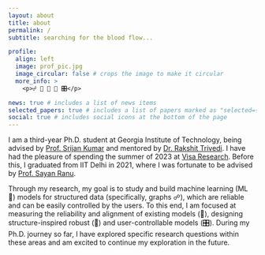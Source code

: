 ```yaml
---
layout: about
title: about
permalink: /
subtitle: searching for the blood flow... 

profile:
  align: left
  image: prof_pic.jpg
  image_circular: false # crops the image to make it circular
  more_info: >
    <p>☍ 🤖 🔎 🦺 🎛️</p>

news: true # includes a list of news items
selected_papers: true # includes a list of papers marked as "selected={true}"
social: true # includes social icons at the bottom of the page
---
```


I am a third-year Ph.D. student at Georgia Institute of Technology, being advised by [Prof. Srijan Kumar](https://faculty.cc.gatech.edu/~skumar498/) and mentored by [Dr. Rakshit Trivedi](https://www.rtrivedi.me/). I have had the pleasure of spending the summer of 2023 at [Visa Research](https://usa.visa.com/about-visa/visa-research/mahashweta-das.html). Before this, I graduated from IIT Delhi in 2021, where I was fortunate to be advised by [Prof. Sayan Ranu](https://www.cse.iitd.ac.in/~sayan/).

Through my research, my goal is to study and build machine learning (ML 🤖) models for structured data (specifically, graphs ☍), which are reliable and can be easily controlled by the users. To this end, I am focused at measuring the reliability and alignment of existing models (🔎), designing structure-inspired robust (🦺) and user-controllable models (🎛️). During my Ph.D. journey so far, I have explored specific research questions within these areas and am excited to continue my exploration in the future.
